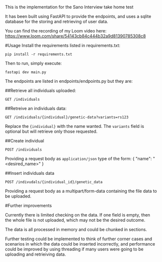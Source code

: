 This is the implementation for the Sano Interview take home test

It has been built using FastAPI to provide the endpoints, and uses a sqlite database for the storing and retrieving of user data.

You can find the recording of my Loom video here:
https://www.loom.com/share/54143cb84c444b32a9d81390785308c8

#Usage
Install the requirements listed in requirements.txt:

    pip install -r requirements.txt

Then to run, simply execute:

    fastapi dev main.py

The endpoints are listed in endpoints/endpoints.py but they are:

##Retrieve all individuals uploaded:

    GET /individuals

##Retreive an individuals data:

    GET /individuals/{individual}/genetic-data?variants=rs123

Replace the `{individual}` with the name wanted.
The `variants` field is optional but will retrieve only those requested.

##Create individual

    POST /individuals

Providing a request body as `application/json` type of the form:
{
"name": "<desired_name>"
}

##Insert individuals data

    POST /indivudals/{individual_id}/genetic_data

Providing a request body as a multipart/form-data containing the file data to be uploaded.

#Further improvements

Currently there is limited checking on the data. If one field is empty, then the whole file is not uploaded, which may not be the desired outcome.

The data is all processed in memory and could be chunked in sections.

Further testing could be implemented to think of further corner cases and scenarios in which the data could be inserted incorrectly, and performance could be improved by using threading if many users were going to be uploading and retrieiving data.
